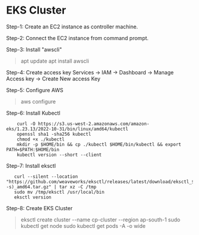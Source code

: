 # EKS Cluster
Step-1: Create an EC2 instance as controller machine.

Step-2: Connect the EC2 instance from command prompt.

Step-3: Install "awscli"
> apt update
> apt install awscli

Step-4: Create access key
Services -> IAM -> Dashboard -> Manage Access key -> Create New access Key

Step-5: Configure AWS
> aws configure


Step-6: Install Kubectl

        curl -O https://s3.us-west-2.amazonaws.com/amazon-eks/1.23.13/2022-10-31/bin/linux/amd64/kubectl
        openssl sha1 -sha256 kubectl
        chmod +x ./kubectl
        mkdir -p $HOME/bin && cp ./kubectl $HOME/bin/kubectl && export PATH=$PATH:$HOME/bin
        kubectl version --short --client
         



Step-7: Install eksctl

       curl --silent --location "https://github.com/weaveworks/eksctl/releases/latest/download/eksctl_$(uname -s)_amd64.tar.gz" | tar xz -C /tmp
       sudo mv /tmp/eksctl /usr/local/bin
       eksctl version
       



Step-8: Create EKS Cluster
> eksctl create cluster --name cp-cluster --region ap-south-1
> sudo kubectl get node
> sudo kubectl get pods -A -o wide

 




